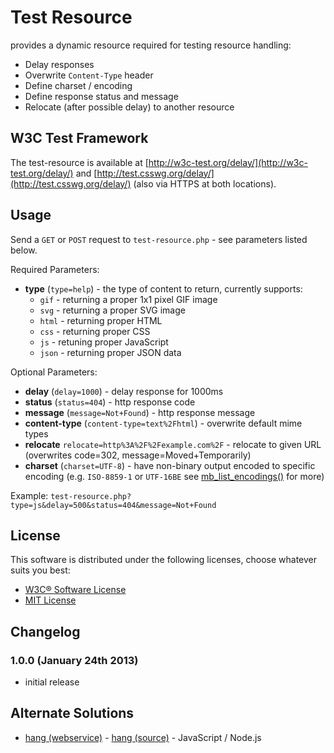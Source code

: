# Test Resource #

provides a dynamic resource required for testing resource handling:

* Delay responses
* Overwrite `Content-Type` header
* Define charset / encoding
* Define response status and message
* Relocate (after possible delay) to another resource

## W3C Test Framework ##

The test-resource is available at [http://w3c-test.org/delay/](http://w3c-test.org/delay/) and [http://test.csswg.org/delay/](http://test.csswg.org/delay/) (also via HTTPS at both locations).

## Usage ##

Send a `GET` or `POST` request to `test-resource.php` - see parameters listed below.

Required Parameters:

* **type** (`type=help`) - the type of content to return, currently supports:
  * `gif` - returning a proper 1x1 pixel GIF image
  * `svg` - returning a proper SVG image
  * `html` - returning proper HTML
  * `css` - returning proper CSS
  * `js` - retuning proper JavaScript
  * `json` - returning proper JSON data

Optional Parameters:

* **delay** (`delay=1000`) - delay response for 1000ms
* **status** (`status=404`) - http response code
* **message** (`message=Not+Found`) - http response message
* **content-type** (`content-type=text%2Fhtml`) - overwrite default mime types
* **relocate** `relocate=http%3A%2F%2Fexample.com%2F` - relocate to given URL (overwrites code=302, message=Moved+Temporarily)
* **charset** (`charset=UTF-8`) - have non-binary output encoded to specific encoding (e.g. `ISO-8859-1` or `UTF-16BE` see [mb_list_encodings()](http://php.net/manual/en/function.mb-list-encodings.php#example-2615) for more)

Example: `test-resource.php?type=js&delay=500&status=404&message=Not+Found`


## License ##

This software is distributed under the following licenses, choose whatever suits you best:

* [W3C® Software License](http://www.w3.org/Consortium/Legal/2002/copyright-software-20021231)
* [MIT License](http://opensource.org/licenses/mit-license)


## Changelog ##

### 1.0.0 (January 24th 2013) ###

* initial release


## Alternate Solutions ##

* [hang (webservice)](http://hang.nodester.com/) - [hang (source)](https://github.com/remy/hang) - JavaScript / Node.js

